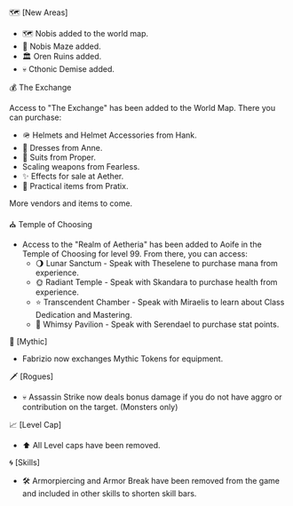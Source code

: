 🗺️ [New Areas]

- 🗺️ Nobis added to the world map.
- 🌽 Nobis Maze added.
- 🏛️ Oren Ruins added.
- 💀 Cthonic Demise added.

💰 The Exchange

Access to "The Exchange" has been added to the World Map. There you can purchase:

- 🪖 Helmets and Helmet Accessories from Hank.
- 👗 Dresses from Anne.
- 👔 Suits from Proper.
- Scaling weapons from Fearless.
- ✨ Effects for sale at Aether.
- 🧰 Practical items from Pratix.

More vendors and items to come.

⛪ Temple of Choosing

- Access to the "Realm of Aetheria" has been added to Aoife in the Temple of Choosing for level 99. From there, you can access:
    - 🌖 Lunar Sanctum - Speak with Theselene to purchase mana from experience.
    - 🌞 Radiant Temple - Speak with Skandara to purchase health from experience.
    - ⭐ Transcendent Chamber - Speak with Miraelis to learn about Class Dedication and Mastering.
    - 🎠 Whimsy Pavilion - Speak with Serendael to purchase stat points.

🏅 [Mythic]

- Fabrizio now exchanges Mythic Tokens for equipment.

🗡️ [Rogues]

- 💀 Assassin Strike now deals bonus damage if you do not have aggro or contribution on the target. (Monsters only)

📈 [Level Cap]

- ⬆️ All Level caps have been removed.

🌀 [Skills]

- 🛠️ Armorpiercing and Armor Break have been removed from the game and included in other skills to shorten skill bars.
